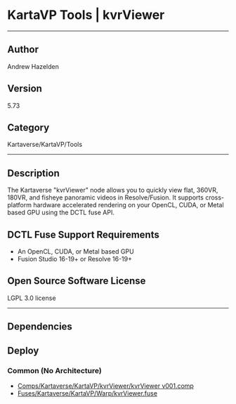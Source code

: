 # KartaVP Tools | kvrViewer
___

## Author
Andrew Hazelden

## Version
5.73

## Category
Kartaverse/KartaVP/Tools

___

## Description
<p>The Kartaverse "kvrViewer" node allows you to quickly view flat, 360VR, 180VR, and fisheye panoramic videos in Resolve/Fusion. It supports cross-platform hardware accelerated rendering on your OpenCL, CUDA, or Metal based GPU using the DCTL fuse API.</p>

<h2>DCTL Fuse Support Requirements</h2>

<ul>
	<li>An OpenCL, CUDA, or Metal based GPU</li>
	<li>Fusion Studio 16-19+ or Resolve 16-19+</li>
</ul>

<h2>Open Source Software License</h2>
<p>LGPL 3.0 license</p>



___

## Dependencies

## Deploy

### Common (No Architecture)

<ul>
<li><a href="https://gitlab.com/WeSuckLess/Reactor/-/blob/master/Atoms/com.AndrewHazelden.KartaVP.Tools.kvrViewer/Comps/Kartaverse/KartaVP/kvrViewer/kvrViewer v001.comp?ref_type=heads">Comps/Kartaverse/KartaVP/kvrViewer/kvrViewer v001.comp</a></li>
<li><a href="https://gitlab.com/WeSuckLess/Reactor/-/blob/master/Atoms/com.AndrewHazelden.KartaVP.Tools.kvrViewer/Fuses/Kartaverse/KartaVP/Warp/kvrViewer.fuse?ref_type=heads">Fuses/Kartaverse/KartaVP/Warp/kvrViewer.fuse</a></li>
</ul>
